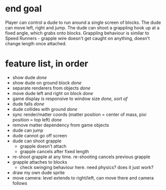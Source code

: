 # end goal

Player can control a dude to run around a single screen of blocks.
The dude can move left, right and jump. The dude can shoot a grappling
hook up at a fixed angle, which grabs onto blocks. Grappling behaviour
is similar to Speed Runners - grapple wire doesn't get caught on anything,
doesn't change length once attached.

# feature list, in order
- show dude *done*
- show dude on ground block *done*
- separate renderers from objects *done*
- move dude left and right on block *done*
- game display is responsive to window size *done, sort of*
- dude falls *done*
- dude collides with ground *done*
- sync render/matter coords (matter position = center of mass, pixi position = top left) *done*
- remove matter dependency from game objects
- dude can jump
- dude cannot go off screen
- dude can shoot grapple
    - grapple doesn't attach
    - grapple cancels after fixed length
- re-shoot grapple at any time. re-shooting cancels previous grapple
- grapple attaches to blocks
    - check swinging behaviour here. need physics? does it just work?
- draw my own dude sprite
- move camera: level extends to right/left, can move there and camera follows

